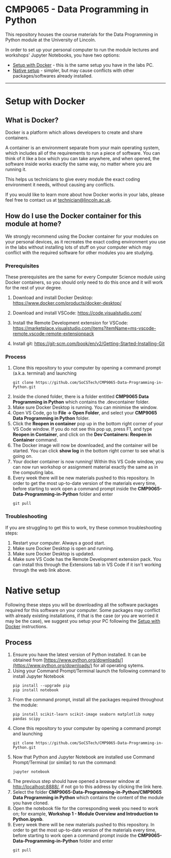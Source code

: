 # CMP9065 - Data Programming in Python
This repository houses the course materials for the Data Programming in Python module at the University of Lincoln. 

In order to set up your personal computer to run the module lectures and workshops' Jupyter Notebooks, you have two options:

 - [Setup with Docker](#setup-with-docker) - this is the same setup you have in the labs PC.
 - [Native setup](#native-setup) - simpler, but may cause conflicts with other packages/softwares already installed.


---
# Setup with Docker
## What is Docker?
Docker is a platform which allows developers to create and share containers.

A container is an environment separate from your main operating system, which includes all of the requirements to run a piece of software. You can think of it like a box which you can take anywhere,
and when opened, the software inside works exactly the same way, no matter where you are running it.

This helps us technicians to give every module the exact coding environment it needs, without causing any conflicts.

If you would like to learn more about how Docker works in your labs, please feel free to contact us at technician@lincoln.ac.uk.

## How do I use the Docker container for this module at home?

We strongly recommend using the Docker container for your modules on your personal devices, as it recreates the exact coding environment you use in the labs without installing lots of stuff on your computer which may conflict with the required software for other modules you are studying.

### Prerequisites

These prerequisites are the same for every Computer Science module using Docker containers, so you should only need to do this once and it will work for the rest of your degree.

1. Download and install Docker Desktop: https://www.docker.com/products/docker-desktop/

2. Download and install VSCode: https://code.visualstudio.com/

3. Install the Remote Development extension for VSCode: https://marketplace.visualstudio.com/items?itemName=ms-vscode-remote.vscode-remote-extensionpack

4. Install git: https://git-scm.com/book/en/v2/Getting-Started-Installing-Git 

### Process

1. Clone this repository to your computer by opening a command prompt (a.k.a. terminal) and launching
   ```
   git clone https://github.com/SoCSTech/CMP9065-Data-Programming-in-Python.git
   ```
3. Inside the cloned folder, there is a folder entitled **CMP9065 Data Programming in Python** which contains the .devcontainer folder.
4. Make sure Docker Desktop is running. You can minimise the window.
5. Open VS Code, go to **File -> Open Folder**, and select your **CMP9065 Data Programming in Python** folder.
6. Click the **Reopen in container** pop up in the bottom right corner of your VS Code window. If you do not see this pop up, press F1, and type **Reopen in Container**, and click on the **Dev Containers: Reopen in Container** command.
7. The Docker image will now be downloaded, and the container will be started. You can click **show log** in the bottom right corner to see what is going on.
8. Your docker container is now running! Within this VS Code window, you can now run workshop or assignment material exactly the same as in the computing labs.
9. Every week there will be new materials pushed to this repository. In order to get the most up-to-date version of the materials every time, before starting to work open a command prompt inside the **CMP9065-Data-Programming-in-Python** folder and enter
   ```
   git pull
   ```

### Troubleshooting

If you are struggling to get this to work, try these common troubleshooting steps:

1. Restart your computer. Always a good start.
2. Make sure Docker Desktop is open and running.
3. Make sure Docker Desktop is updated.
4. Make sure VS Code has the Remote Development extension pack. You can install this through the Extensions tab in VS Code if it isn't working through the web link above.


# Native setup
Following these steps you will be downloading all the software packages required for this software on your computer. Some packages may conflict with already existing installations, if that is the case (or you are worried it may be the case), we suggest you setup your PC following the [Setup with Docker](#setup-with-docker) instructions.
## Process
1. Ensure you have the latest version of Python installed. It can be obtained from [https://www.python.org/downloads/](https://www.python.org/downloads/) for all operating sytems.
2. Using your Command Prompt/Terminal launch the following command to install Jupyter Notebook
   ```
   pip install --upgrade pip
   pip install notebook
   ```
3. From the command prompt, install all the packages required throughout the module:
   ```
   pip install scikit-learn scikit-image seaborn matplotlib numpy pandas scipy
   ```
1. Clone this repository to your computer by opening a command prompt and launching
   ```
   git clone https://github.com/SoCSTech/CMP9065-Data-Programming-in-Python.git
   ```
3. Now that Python and Jupyter Notebook are installed use Command Prompt/Terminal (or similar) to run the command:​
   ```
   jupyter notebook
   ```
4. The previous step should have opened a browser window at [http://localhost:8888/](http://localhost:8888/), if not go to this address by clicking the link here.
5. Select the folder  **CMP9065-Data-Programming-in-Python/CMP9065 Data Programming in Python** which contains the content of the module you have cloned.
6. Open the notebook file for the corresponding week you need to work on; for example, **Workshop 1 - Module Overview and Introduction to Python.ipynb**.
9. Every week there will be new materials pushed to this repository. In order to get the most up-to-date version of the materials every time, before starting to work open a command prompt inside the **CMP9065-Data-Programming-in-Python** folder and enter
   ```
   git pull
   ```


